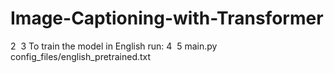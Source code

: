 # Image-Captioning-with-Transformer
2
​
3
To train the model in English run:
4
​
5
main.py config_files/english_pretrained.txt
